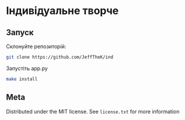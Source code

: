 # Індивідуальне творче

## Запуск

Склонуйте репозиторій:

```sh
git clone https://github.com/JeffTheK/ind
```

Запустіть app.py
```sh
make install
```

## Meta

Distributed under the MIT license. See ``license.txt`` for more information